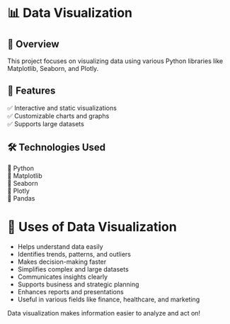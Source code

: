 # 📊 Data Visualization  

## 📌 Overview  
This project focuses on visualizing data using various Python libraries like Matplotlib, Seaborn, and Plotly.  

## 🚀 Features  
✅ Interactive and static visualizations  
✅ Customizable charts and graphs  
✅ Supports large datasets  

## 🛠️ Technologies Used  
🔹 Python  
🔹 Matplotlib  
🔹 Seaborn  
🔹 Plotly  
🔹 Pandas  

# 🎯 Uses of Data Visualization  

- Helps understand data easily  
- Identifies trends, patterns, and outliers  
- Makes decision-making faster  
- Simplifies complex and large datasets  
- Communicates insights clearly  
- Supports business and strategic planning  
- Enhances reports and presentations  
- Useful in various fields like finance, healthcare, and marketing  

Data visualization makes information easier to analyze and act on!  
